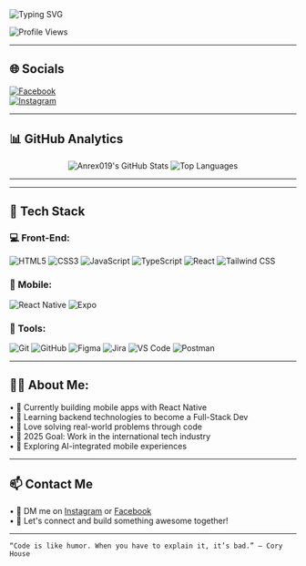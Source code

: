 <img src="https://readme-typing-svg.herokuapp.com?font=Fira+Code&size=24&duration=3000&pause=1000&center=true&width=440&height=45&lines=Hey!+I'm+Anrex019;Front-End+%2F+Mobile+Developer;React+%7C+React+Native+%7C+TypeScript+%7C+Tailwind" alt="Typing SVG" />

![Profile Views](https://komarev.com/ghpvc/?username=anrex019&color=blue&style=flat-square)

---

## 🌐 Socials  
[![Facebook](https://img.shields.io/badge/Facebook-1877F2?style=for-the-badge&logo=facebook&logoColor=white)](https://www.facebook.com/share/1QauKHcUze/?mibextid=wwXIfr)  
[![Instagram](https://img.shields.io/badge/Instagram-E4405F?style=for-the-badge&logo=instagram&logoColor=white)](https://www.instagram.com/anr.ex?igsh=MWpsdjVqdDQyYjczYg%3D%3D&utm_source=qr)

---

## 📊 GitHub Analytics

<p align="center">
  <img src="https://github-readme-stats.vercel.app/api?username=anrex019&show_icons=true&theme=radical" alt="Anrex019's GitHub Stats" />
  <img src="https://github-readme-stats.vercel.app/api/top-langs/?username=anrex019&layout=compact&theme=radical" alt="Top Languages" />
</p>

---


---

## 🧠 Tech Stack

### 💻 Front-End:
![HTML5](https://img.shields.io/badge/HTML5-E34F26?style=flat&logo=html5&logoColor=white)
![CSS3](https://img.shields.io/badge/CSS3-1572B6?style=flat&logo=css3&logoColor=white)
![JavaScript](https://img.shields.io/badge/JavaScript-F7DF1E?style=flat&logo=javascript&logoColor=black)
![TypeScript](https://img.shields.io/badge/TypeScript-007ACC?style=flat&logo=typescript&logoColor=white)
![React](https://img.shields.io/badge/React-20232A?style=flat&logo=react&logoColor=61DAFB)
![Tailwind CSS](https://img.shields.io/badge/Tailwind_CSS-38B2AC?style=flat&logo=tailwind-css&logoColor=white)

### 📱 Mobile:
![React Native](https://img.shields.io/badge/React_Native-20232A?style=flat&logo=react&logoColor=61DAFB)
![Expo](https://img.shields.io/badge/Expo-000020?style=flat&logo=expo&logoColor=white)

### 🧰 Tools:
![Git](https://img.shields.io/badge/Git-F05032?style=flat&logo=git&logoColor=white)
![GitHub](https://img.shields.io/badge/GitHub-181717?style=flat&logo=github&logoColor=white)
![Figma](https://img.shields.io/badge/Figma-F24E1E?style=flat&logo=figma&logoColor=white)
![Jira](https://img.shields.io/badge/Jira-0052CC?style=flat&logo=jira&logoColor=white)
![VS Code](https://img.shields.io/badge/VS_Code-007ACC?style=flat&logo=visual-studio-code&logoColor=white)
![Postman](https://img.shields.io/badge/Postman-FF6C37?style=flat&logo=postman&logoColor=white)

---

## 👨‍💻 About Me:
•⁠  ⁠🔭 Currently building mobile apps with React Native  
•⁠  ⁠🌱 Learning backend technologies to become a Full-Stack Dev  
•⁠  ⁠🧩 Love solving real-world problems through code  
•⁠  ⁠🎯 2025 Goal: Work in the international tech industry  
•⁠  ⁠🧠 Exploring AI-integrated mobile experiences  

---

## 📫 Contact Me
•⁠  ⁠📩 DM me on [Instagram](https://www.instagram.com/anr.ex?igsh=MWpsdjVqdDQyYjczYg%3D%3D&utm_source=qr) or [Facebook](https://www.facebook.com/share/1QauKHcUze/?mibextid=wwXIfr)  
•⁠  ⁠🤝 Let's connect and build something awesome together!

---

	⁠“Code is like humor. When you have to explain it, it’s bad.” – Cory House
